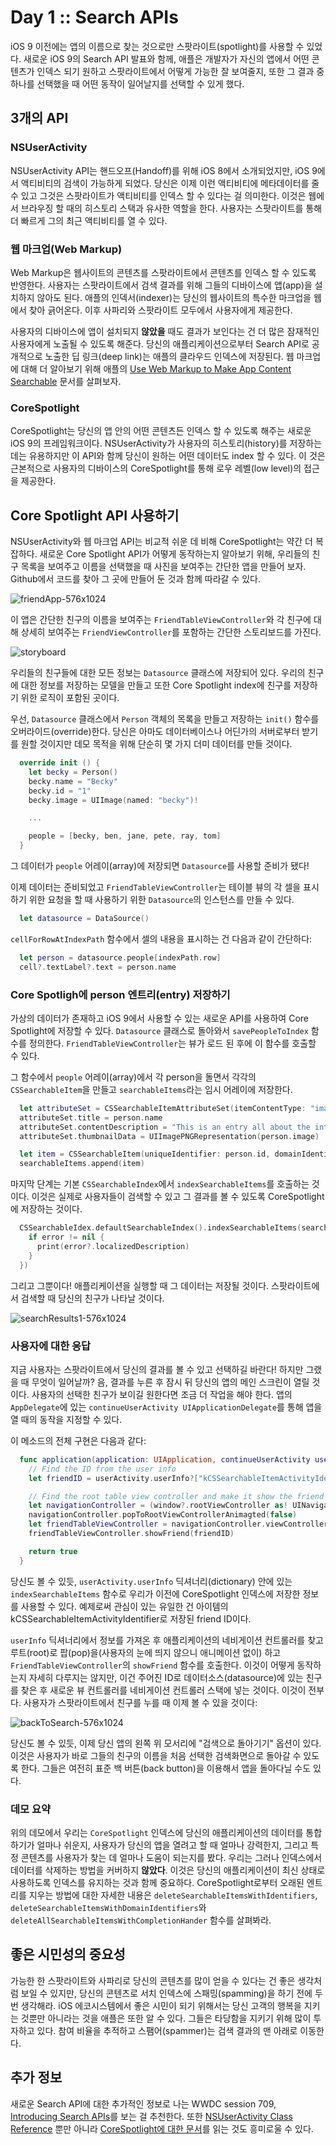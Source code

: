 # Day 1 :: Search APIs

iOS 9 이전에는 앱의 이름으로 찾는 것으로만 스팟라이트(spotlight)를 사용할 수 있었다. 새로운 iOS 9의 Search API 발표와 함께, 애플은 개발자가 자신의 앱에서 어떤 콘텐츠가 인덱스 되기 원하고 스팟라이트에서 어떻게 가능한 잘 보여줄지, 또한 그 결과 중 하나를 선택했을 때 어떤 동작이 일어날지를 선택할 수 있게 했다.

## 3개의 API

### NSUserActivity

NSUserActivity API는 핸드오프(Handoff)를 위해 iOS 8에서 소개되었지만, iOS 9에서 액티비티의 검색이 가능하게 되었다. 당신은 이제 이런 액티비티에 메타데이터를 줄 수 있고 그것은 스팟라이트가 액티비티를 인덱스 할 수 있다는 걸 의미한다. 이것은 웹에서 브라우징 할 때의 히스토리 스택과 유사한 역할을 한다. 사용자는 스팟라이트를 통해 더 빠르게 그의 최근 액티비티를 열 수 있다.

### 웹 마크업(Web Markup)

Web Markup은 웹사이트의 콘텐츠를 스팟라이트에서 콘텐츠를 인덱스 할 수 있도록 반영한다. 사용자는 스팟라이트에서 검색 결과를 위해 그들의 디바이스에 앱(app)을 설치하지 않아도 된다. 애플의 인덱서(indexer)는 당신의 웹사이트의 특수한 마크업을 웹에서 찾아 긁어온다. 이후 사파리와 스팟라이트 모두에서 사용자에게 제공한다.

사용자의 디바이스에 앱이 설치되지 **않았을** 때도 결과가 보인다는 건 더 많은 잠재적인 사용자에게 노출될 수 있도록 해준다. 당신의 애플리케이션으로부터 Search API로 공개적으로 노출한 딥 링크(deep link)는 애플의 클라우드 인덱스에 저장된다. 웹 마크업에 대해 더 알아보기 위해 애플의 [Use Web Markup to Make App Content Searchable](https://developer.apple.com/library/prerelease/ios/releasenotes/General/WhatsNewIniOS/Articles/iOS9.html#//apple_ref/doc/uid/TP40016198-SW4) 문서를 살펴보자.

### CoreSpotlight

CoreSpotlight는 당신의 앱 안의 어떤 콘텐츠든 인덱스 할 수 있도록 해주는 새로운 iOS 9의 프레임워크이다. NSUserActivity가 사용자의 히스토리(history)를 저장하는 데는 유용하지만 이 API와 함께 당신이 원하는 어떤 데이터도 index 할 수 있다. 이 것은 근본적으로 사용자의 디바이스의 CoreSpotlight를 통해 로우 레벨(low level)의 접근을 제공한다.

## Core Spotlight API 사용하기

NSUserActivity와 웹 마크업 API는 비교적 쉬운 데 비해 CoreSpotlight는 약간 더 복잡하다. 새로운 Core Spotlight API가 어떻게 동작하는지 알아보기 위해, 우리들의 친구 목록을 보여주고 이름을 선택했을 때 사진을 보여주는 간단한 앱을 만들어 보자. Github에서 코드를 찾아 그 곳에 만들어 둔 것과 함께 따라갈 수 있다.

![friendApp-576x1024](./images/friendApp.png)

이 앱은 간단한 친구의 이름을 보여주는 `FriendTableViewController`와 각 친구에 대해 상세히 보여주는 `FriendViewController`를 포함하는 간단한 스토리보드를 가진다.

![storyboard](./images/storyboard.png)

우리들의 친구들에 대한 모든 정보는 `Datasource` 클래스에 저장되어 있다. 우리의 친구에 대한 정보를 저장하는 모델을 만들고 또한 Core Spotlight index에 친구를 저장하기 위한 로직이 포함된 곳이다.

우선, `Datasource` 클래스에서 `Person` 객체의 목록을 만들고 저장하는 `init()` 함수를 오버라이드(override)한다. 당신은 아마도 데이터베이스나 어딘가의 서버로부터 받기를 원할 것이지만 데모 목적을 위해 단순히 몇 가지 더미 데이터를 만들 것이다.

```swift
  override init () {
    let becky = Person()
    becky.name = "Becky"
    becky.id = "1"
    becky.image = UIImage(named: "becky")!

    ...

    people = [becky, ben, jane, pete, ray, tom]
  }
```

그 데이터가 `people` 어레이(array)에 저장되면 `Datasource`를 사용할 준비가 됐다!

이제 데이터는 준비되었고 `FriendTableViewController`는 테이블 뷰의 각 셀을 표시하기 위한 요청을 할 때 사용하기 위한 `Datasource`의 인스턴스를 만들 수 있다.

```swift
  let datasource = DataSource()
```

`cellForRowAtIndexPath` 함수에서 셀의 내용을 표시하는 건 다음과 같이 간단하다:

```swift
  let person = datasource.people[indexPath.row]
  cell?.textLabel?.text = person.name
```

### Core Spotligh에 person 엔트리(entry) 저장하기

가상의 데이터가 존재하고 iOS 9에서 사용할 수 있는 새로운 API를 사용하여 Core Spotlight에 저장할 수 있다. `Datasource` 클래스로 돌아와서 `savePeopleToIndex` 함수를 정의한다. `FriendTableViewController`는 뷰가 로드 된 후에 이 함수를 호출할 수 있다.

그 함수에서 `people` 어레이(array)에서 각 person을 돌면서 각각의 `CSSearchableItem`을 만들고 `searchableItems`라는 임시 어레이에 저장한다.

```swift
  let attributeSet = CSSearchableItemAttributeSet(itemContentType: "image" as String)
  attributeSet.title = person.name
  attributeSet.contentDescription = "This is an entry all about the interesting person called \(person.name)"
  attributeSet.thumbnailData = UIImagePNGRepresentation(person.image)

  let item = CSSearchableItem(uniqueIdentifier: person.id, domainIdentifier: "com.ios9daybyday.SearchAPIs.people", attributeSet: attributeSet)
  searchableItems.append(item)
```

마지막 단계는 기본 `CSSearchableIndex`에서 `indexSearchableItems`를 호출하는 것이다. 이것은 실제로 사용자들이 검색할 수 있고 그 결과를 볼 수 있도록 CoreSpotlight에 저장하는 것이다.

```swift
  CSSearchableIdex.defaultSearchableIndex().indexSearchableItems(searchableItems, completionHandler: { error -> Void in
    if error != nil {
      print(error?.localizedDescription)
    }
  })
```

그리고 그뿐이다! 애플리케이션을 실행할 때 그 데이터는 저장될 것이다. 스팟라이트에서 검색할 때 당신의 친구가 나타날 것이다.

![searchResults1-576x1024](./images/searchResults1.png)

### 사용자에 대한 응답

지금 사용자는 스팟라이트에서 당신의 결과를 볼 수 있고 선택하길 바란다! 하지만 그랬을 때 무엇이 일어날까? 음, 결과를 누른 후 잠시 뒤 당신의 앱의 메인 스크린이 열릴 것이다. 사용자의 선택한 친구가 보이길 원한다면 조금 더 작업을 해야 한다. 앱의 `AppDelegate`에 있는 `continueUserActivity UIApplicationDelegate`를 통해 앱을 열 때의 동작을 지정할 수 있다.

이 메소드의 전체 구현은 다음과 같다:

```swift
  func application(application: UIApplication, continueUserActivity userActivity: NSUserActivity, restorationHandler: ([AnyObject]?) -> Void) -> Bool {
    // Find the ID from the user info
    let friendID = userActivity.userInfo?["kCSSearchableItemActivityIdentifier"] as ! String

    // Find the root table view controller and make it show the friend with this ID
    let navigationController = (window?.rootViewController as! UINavigationController)
    navigationController.popToRootViewControllerAnimagted(false)
    let friendTableViewController = navigationController.viewController.first as! FriendTableViewController
    friendTableViewController.showFriend(friendID)

    return true
  }
```

당신도 볼 수 있듯, `userActivity.userInfo` 딕셔너리(dictionary) 안에 있는 `indexSearchableItems` 함수로 우리가 이전에 CoreSpotlight 인덱스에 저장한 정보를 사용할 수 있다. 예제로써 관심이 있는 유일한 건 아이템의 kCSSearchableItemActivityIdentifier로 저장된 friend ID이다.

`userInfo` 딕셔너리에서 정보를 가져온 후 애플리케이션의 네비게이션 컨트롤러를 찾고 루트(root)로 팝(pop)을(사용자의 눈에 띄지 않으니 애니메이션 없이) 하고 `FriendTableViewController`의 `showFriend` 함수를 호출한다. 이것이 어떻게 동작하는지 자세히 다루지는 않지만, 이건 주어진 ID로 데이터소스(datasource)에 있는 친구를 찾은 후 새로운 뷰 컨트롤러를 네비게이션 컨트롤러 스택에 넣는 것이다. 이것이 전부다. 사용자가 스팟라이트에서 친구를 누를 때 이제 볼 수 있을 것이다:

![backToSearch-576x1024](./images/backToSearch.png)

당신도 볼 수 있듯, 이제 당신 앱의 왼쪽 위 모서리에 "검색으로 돌아기기" 옵션이 있다. 이것은 사용자가 바로 그들의 친구의 이름을 처음 선택한 검색화면으로 돌아갈 수 있도록 한다. 그들은 여전히 표준 백 버튼(back button)을 이용해서 앱을 돌아다닐 수도 있다.

### 데모 요약

위의 데모에서 우리는 `CoreSpotlight` 인덱스에 당신의 애플리케이션의 데이터를 통합하기가 얼마나 쉬운지, 사용자가 당신의 앱을 열려고 할 때 얼마나 강력한지, 그리고 특정 콘텐츠를 사용자가 찾는 데 얼마나 도움이 되는지를 봤다. 우리는 그러나 인덱스에서 데이터를 삭제하는 방법을 커버하지 **않았다**. 이것은 당신의 애플리케이션이 최신 상태로 사용하도록 인덱스를 유지하는 것과 함께 중요하다. CoreSpotlight로부터 오래된 엔트리를 지우는 방법에 대한 자세한 내용은 `deleteSearchableItemsWithIdentifiers`, `deleteSearchableItemsWithDomainIdentifiers`와 `deleteAllSearchableItemsWithCompletionHander` 함수를 살펴봐라.

## 좋은 시민성의 중요성

가능한 한 스팟라이트와 사파리로 당신의 콘텐츠를 많이 얻을 수 있다는 건 좋은 생각처럼 보일 수 있지만, 당신의 콘텐츠로 서치 인덱스에 스패밍(spamming)을 하기 전에 두 번 생각해라. iOS 에코시스템에서 좋은 시민이 되기 위해서는 당신 고객의 행복을 지키는 것뿐만 아니라는 것을 애플은 또한 알 수 있다. 그들은 타당함을 지키기 위해 많이 투자하고 있다. 참여 비율을 추적하고 스팸어(spammer)는 검색 결과의 맨 아래로 이동한다.

## 추가 정보

새로운 Search API에 대한 추가적인 정보로 나는 WWDC session 709, [Introducing Search APIs](https://developer.apple.com/videos/wwdc/2015/?id=709)를 보는 걸 추천한다. 또한 [NSUserActivity Class Reference](https://developer.apple.com/library/prerelease/ios/documentation/Foundation/Reference/NSUserActivity_Class/) 뿐만 아니라 [CoreSpotlight에 대한 문서](https://developer.apple.com/library/prerelease/ios/releasenotes/General/WhatsNewIniOS/Articles/iOS9.html#//apple_ref/doc/uid/TP40016198-SW3)를 읽는 것도 흥미로울 수 있다.
